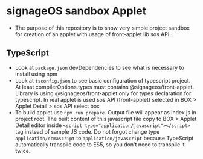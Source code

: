 # signageOS sandbox Applet

- The purpose of this repository is to show very simple project sandbox for creation of an applet with usage of front-applet lib sos API.

## TypeScript
- Look at `package.json` devDependencies to see what is necessary to install using npm
- Look at `tsconfig.json` to see basic configuration of typescript project. At least compilerOptions.types must contains @signageos/front-applet. Library is using @signageos/front-applet only for types declaration for typescript. In real applet is used sos API (front-applet) selected in BOX > Applet Detail > sos API select box
- To build applet use `npm run prepare`. Output file will appear as index.js in project root. The built content of this javascript file copy to BOX > Applet Detail editor inside `<script type="application/javascript"></script>` tag instead of sample JS code. Do not forgot change type `application/ecmascript` to `application/javascript` because TypeScript automatically transpile code to ES5, so you don't need to transpile it twice.
